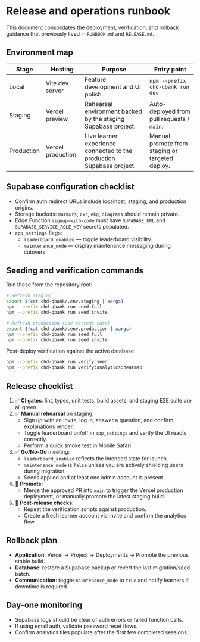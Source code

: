 # Release and operations runbook

This document consolidates the deployment, verification, and rollback guidance that previously lived in `RUNBOOK.md` and `RELEASE.md`.

## Environment map

| Stage | Hosting | Purpose | Entry point |
| --- | --- | --- | --- |
| Local | Vite dev server | Feature development and UI polish. | `npm --prefix chd-qbank run dev` |
| Staging | Vercel preview | Rehearsal environment backed by the staging Supabase project. | Auto-deployed from pull requests / `main`. |
| Production | Vercel production | Live learner experience connected to the production Supabase project. | Manual promote from staging or targeted deploy. |

## Supabase configuration checklist

* Confirm auth redirect URLs include localhost, staging, and production origins.
* Storage buckets: `murmurs`, `cxr`, `ekg`, `diagrams` should remain private.
* Edge Function `signup-with-code` must have `SUPABASE_URL` and `SUPABASE_SERVICE_ROLE_KEY` secrets populated.
* `app_settings` flags:
  * `leaderboard_enabled` — toggle leaderboard visibility.
  * `maintenance_mode` — display maintenance messaging during cutovers.

## Seeding and verification commands

Run these from the repository root:

```bash
# Refresh staging
export $(cat chd-qbank/.env.staging | xargs)
npm --prefix chd-qbank run seed:full
npm --prefix chd-qbank run seed:invite

# Refresh production (use extreme care)
export $(cat chd-qbank/.env.production | xargs)
npm --prefix chd-qbank run seed:full
npm --prefix chd-qbank run seed:invite
```

Post-deploy verification against the active database:

```bash
npm --prefix chd-qbank run verify:seed
npm --prefix chd-qbank run verify:analytics:heatmap
```

## Release checklist

1. ✅ **CI gates**: lint, types, unit tests, build assets, and staging E2E suite are all green.
2. ✅ **Manual rehearsal** on staging:
   * Sign up with an invite, log in, answer a question, and confirm explanations render.
   * Toggle leaderboard on/off in `app_settings` and verify the UI reacts correctly.
   * Perform a quick smoke test in Mobile Safari.
3. ✅ **Go/No-Go** meeting:
   * `leaderboard_enabled` reflects the intended state for launch.
   * `maintenance_mode` is `false` unless you are actively shielding users during migration.
   * Seeds applied and at least one admin account is present.
4. 🚀 **Promote**:
   * Merge the approved PR into `main` to trigger the Vercel production deployment, or manually promote the latest staging build.
5. 🔎 **Post-release checks**:
   * Repeat the verification scripts against production.
   * Create a fresh learner account via invite and confirm the analytics flow.

## Rollback plan

* **Application**: Vercel → Project → Deployments → Promote the previous stable build.
* **Database**: restore a Supabase backup or revert the last migration/seed batch.
* **Communication**: toggle `maintenance_mode` to `true` and notify learners if downtime is required.

## Day-one monitoring

* Supabase logs should be clear of auth errors or failed function calls.
* If using email auth, validate password reset flows.
* Confirm analytics tiles populate after the first few completed sessions.
